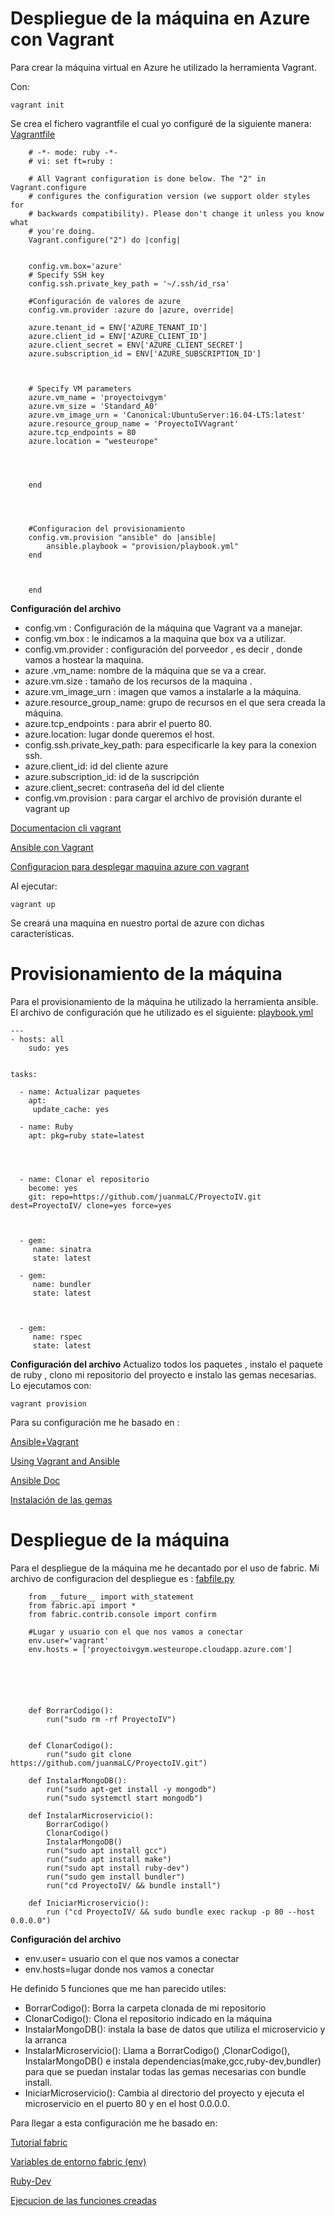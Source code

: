 # Despliegue de la máquina en Azure con Vagrant

Para crear la máquina virtual en Azure he utilizado la herramienta Vagrant. 

Con:
	
	vagrant init 
	
Se crea el fichero vagrantfile el cual yo configuré de la siguiente manera:
[Vagrantfile](https://github.com/juanmaLC/ProyectoIV/blob/master/Vagrantfile) 

		# -*- mode: ruby -*-
		# vi: set ft=ruby :

		# All Vagrant configuration is done below. The "2" in Vagrant.configure
		# configures the configuration version (we support older styles for
		# backwards compatibility). Please don't change it unless you know what
		# you're doing.
		Vagrant.configure("2") do |config|


		config.vm.box='azure'
		# Specify SSH key
		config.ssh.private_key_path = '~/.ssh/id_rsa'
	
		#Configuración de valores de azure
		config.vm.provider :azure do |azure, override|

		azure.tenant_id = ENV['AZURE_TENANT_ID']
		azure.client_id = ENV['AZURE_CLIENT_ID']
		azure.client_secret = ENV['AZURE_CLIENT_SECRET']
		azure.subscription_id = ENV['AZURE_SUBSCRIPTION_ID']
		


		# Specify VM parameters
		azure.vm_name = 'proyectoivgym'
		azure.vm_size = 'Standard_A0'
		azure.vm_image_urn = 'Canonical:UbuntuServer:16.04-LTS:latest'
		azure.resource_group_name = 'ProyectoIVVagrant'
		azure.tcp_endpoints = 80
		azure.location = "westeurope"
	


	
		end




		#Configuracion del provisionamiento
		config.vm.provision "ansible" do |ansible|
			ansible.playbook = "provision/playbook.yml"
		end



		end
		
**Configuración del archivo**

- config.vm : Configuración de la máquina que Vagrant va a manejar.
- config.vm.box : le indicamos a la maquina que box va a utilizar.
- config.vm.provider : configuración del porveedor , es decir , donde vamos a hostear la maquina.
- azure .vm_name: nombre de la máquina que se va a crear.
- azure.vm.size : tamaño de los recursos de la maquina .
- azure.vm_image_urn : imagen que vamos a instalarle a la máquina.
- azure.resource_group_name: grupo de recursos en el que sera creada la máquina.
- azure.tcp_endpoints : para abrir el puerto 80.
- azure.location: lugar donde queremos el host.
- config.ssh.private_key_path: para especificarle la key para la conexion ssh.
- azure.client_id: id del cliente azure
- azure.subscription_id: id de la suscripción
- azure.client_secret: contraseña del id del cliente
- config.vm.provision : para cargar el archivo de provisión durante el vagrant up


[Documentacion cli vagrant](https://www.vagrantup.com/docs/cli/) 

[Ansible con Vagrant](https://www.vagrantup.com/docs/provisioning/ansible.html) 	

[Configuracion para desplegar maquina azure con vagrant](https://blog.scottlowe.org/2017/12/11/using-vagrant-with-azure/) 
	
Al ejecutar:
	
	vagrant up

Se creará una maquina en nuestro portal de azure con dichas características.

# Provisionamiento de la máquina

Para el provisionamiento de la máquina he utilizado la herramienta ansible.
El archivo de configuración que he utilizado es el siguiente:
[playbook.yml](https://github.com/juanmaLC/ProyectoIV/blob/master/provision/playbook.yml) 

	---
  	- hosts: all
    	sudo: yes
   

    tasks:

      - name: Actualizar paquetes
        apt:
         update_cache: yes

      - name: Ruby
        apt: pkg=ruby state=latest

      


      - name: Clonar el repositorio
        become: yes
        git: repo=https://github.com/juanmaLC/ProyectoIV.git dest=ProyectoIV/ clone=yes force=yes

      

      - gem: 
         name: sinatra
         state: latest

      - gem: 
         name: bundler
         state: latest
      


      - gem: 
         name: rspec
		 state: latest

**Configuración del archivo**
Actualizo todos los paquetes , instalo el paquete de ruby , clono mi repositorio del proyecto e instalo las gemas necesarias.
Lo ejecutamos con:

	vagrant provision
	
Para su configuración me he basado en :

[Ansible+Vagrant](https://www.vagrantup.com/docs/provisioning/ansible.html) 

[Using Vagrant and Ansible](https://docs.ansible.com/ansible/latest/scenario_guides/guide_vagrant.html)

[Ansible Doc](https://docs.ansible.com/ansible/latest/) 

[Instalación de las gemas](https://docs.ansible.com/ansible/latest/modules/gem_module.html) 


# Despliegue de la máquina

Para el despliegue de la máquina me he decantado por el uso de fabric.
Mi archivo de configuracion del despliegue es :
[fabfile.py](https://github.com/juanmaLC/ProyectoIV/blob/master/despliegue/fabfile.py) 


		from __future__ import with_statement
		from fabric.api import *
		from fabric.contrib.console import confirm

		#Lugar y usuario con el que nos vamos a conectar
		env.user='vagrant'
		env.hosts = ['proyectoivgym.westeurope.cloudapp.azure.com']






		def BorrarCodigo():
			run("sudo rm -rf ProyectoIV")


		def ClonarCodigo():
			run("sudo git clone https://github.com/juanmaLC/ProyectoIV.git")

		def InstalarMongoDB():
			run("sudo apt-get install -y mongodb")
			run("sudo systemctl start mongodb")

		def InstalarMicroservicio():
			BorrarCodigo()
			ClonarCodigo()
			InstalarMongoDB()
			run("sudo apt install gcc")
			run("sudo apt install make")
			run("sudo apt install ruby-dev")
			run("sudo gem install bundler")
			run("cd ProyectoIV/ && bundle install")

		def IniciarMicroservicio():
			run ("cd ProyectoIV/ && sudo bundle exec rackup -p 80 --host 0.0.0.0")

**Configuración del archivo**

- env.user= usuario con el que nos vamos a conectar
- env.hosts=lugar donde nos vamos a conectar

He definido 5 funciones que me han parecido utiles:

- BorrarCodigo(): Borra la carpeta clonada de mi repositorio
- ClonarCodigo(): Clona el repositorio indicado en la máquina
- InstalarMongoDB(): instala la base de datos que utiliza el microservicio y la arranca
- InstalarMicroservicio(): Llama a BorrarCodigo() ,ClonarCodigo(), InstalarMongoDB() e instala dependencias(make,gcc,ruby-dev,bundler) para que se puedan instalar todas las gemas necesarias con bundle install.
- IniciarMicroservicio(): Cambia al directorio del proyecto y ejecuta el microservicio en el puerto 80 y en el host 0.0.0.0.


Para llegar a esta configuración me he basado en:

[Tutorial fabric](http://docs.fabfile.org/en/1.14/tutorial.html#making-connections)

[Variables de entorno fabric (env)](http://docs.fabfile.org/en/1.14/usage/env.html)

[Ruby-Dev](https://stackoverflow.com/questions/13767725/unable-to-install-gem-failed-to-build-gem-native-extension-cannot-load-such)

[Ejecucion de las funciones creadas](http://docs.fabfile.org/en/1.14/usage/execution.html)



